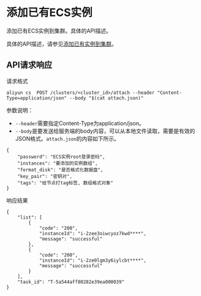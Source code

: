 # 添加已有ECS实例

添加已有ECS实例到集群。具体的API描述。

具体的API描述，请参见[添加已有实例到集群](/cn.zh-CN/API参考/节点/添加已有实例到集群.md)。

## API请求响应

请求格式

```
aliyun cs  POST /clusters/<cluster_id>/attach --header "Content-Type=application/json" --body "$(cat attach.json)"
```

参数说明：

-   `--header`需要指定Content-Type为application/json。
-   `--body`是要发送给服务端的body内容，可以从本地文件读取，需要是有效的JSON格式。`attach.json`的内容如下所示。

```
{
    "password": "ECS实例root登录密码",
    "instances": "要添加的实例数组",
    "format_disk": "是否格式化数据盘",
    "key_pair": "密钥对",
    "tags": "给节点打tag标签, 数组格式对象"
}
```

响应结果

```
{
    "list": [
        {
            "code": "200",
            "instanceId": "i-2zee3oiwcyoz7kwd****",
            "message": "successful"
        },
        {
            "code": "200",
            "instanceId": "i-2ze0lgm3y6iylcbt****",
            "message": "successful"
        }
    ],
    "task_id": "T-5a544aff80282e39ea000039"
}
```

